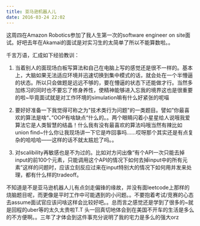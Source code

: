 ```yaml
---
title: 亚马逊机器人儿
date: 2016-03-24 22:02
---
```


这周四在Amazon Robotics参加了我人生第一次的software engineer on site面试。好吧去年在Akamai的面试是对实习生的太简单了所以不能算数啦。。

千言万语，汇成如下经验教训：

1. 当着别人的面现场白板写算法和自己在电脑上写的感觉还是很不一样的。基本上，大脑如果无法适应环境并迅速切换到集中模式的话，就会处在一个半懵逼的状态。所以只会做题是远远不够的，要在懵逼的状态下还能做才行。当然多加练习的同时也不要忘了修身养性，使精神能够进入忘我的境界这也是很重要的啦~毕竟面试就是对工作环境的simulation嘛有什么好紧张的呢喵

2. 要好好准备一下我觉得可称之为"技术类行为问题"的一类题目。譬如”你最喜欢的算法是啥“、”OOP有啥缺点“什么的。。两个眼睛闪着小星星给人说哦我爱算法它是人类智慧的结晶！什么我有没有最喜欢的算法吗哦当然有辣比如union find~什么你让我现场讲一下它是咋回事吗……哎呀那个其实还是有点复杂的哈哈哈——这样的话不就太尴尬了吗。。

3. 对scalibility再敏感也是不为过的。比如对方问出像“有个API一次只能去掉input的前100个元素，只能调用这个API的情况下如何去掉input中的所有元素”这样的问题时，应该立刻反应过来在input特别大的情况下如何用并发来处理，都有什么样的tradeoff。

不知道是不是亚马逊机器人儿有点剑走偏锋的缘故，并没有面leetcode上那样的烧脑题目呢，而更像是平时工作中可能遇到的小问题。。不要抱着考试/竞赛的心态去assume面试官应该问啥这样会比较好吧。。总而言之感觉还是学到了很多的~就是回程的uber等的太久太贵啦T.T 头一回真切地体会到在美国不开车的生活是多么的不方便啊。。三年了才体会到这件事充分说明了我的宅力是多么的强大orz
